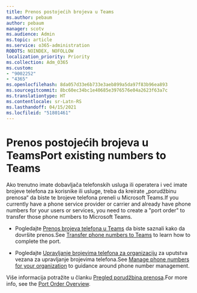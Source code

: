 ```yaml
---
title: Prenos postojećih brojeva u Teams
ms.author: pebaum
author: pebaum
manager: scotv
ms.audience: Admin
ms.topic: article
ms.service: o365-administration
ROBOTS: NOINDEX, NOFOLLOW
localization_priority: Priority
ms.collection: Adm_O365
ms.custom:
- "9002252"
- "4365"
ms.openlocfilehash: 8da057d33e6b733e3aeb899a5da97f83b96ea893
ms.sourcegitcommit: 8bc60ec34bc1e40685e3976576e04a2623f63a7c
ms.translationtype: HT
ms.contentlocale: sr-Latn-RS
ms.lasthandoff: 04/15/2021
ms.locfileid: "51801461"
---
```

# <a name="port-existing-numbers-to-teams"></a><span data-ttu-id="7e43c-102">Prenos postojećih brojeva u Teams</span><span class="sxs-lookup"><span data-stu-id="7e43c-102">Port existing numbers to Teams</span></span>

<span data-ttu-id="7e43c-103">Ako trenutno imate dobavljača telefonskih usluga ili operatera i već imate brojeve telefona za korisnike ili usluge, treba da kreirate „porudžbinu prenosa“ da biste te brojeve telefona preneli u Microsoft Teams.</span><span class="sxs-lookup"><span data-stu-id="7e43c-103">If you currently have a phone service provider or carrier and already have phone numbers for your users or services, you need to create a "port order" to transfer those phone numbers to Microsoft Teams.</span></span>

- <span data-ttu-id="7e43c-104">Pogledajte [Prenos brojeva telefona u Teams](https://docs.microsoft.com/microsoftteams/phone-number-calling-plans/transfer-phone-numbers-to-teams) da biste saznali kako da dovršite prenos.</span><span class="sxs-lookup"><span data-stu-id="7e43c-104">See [Transfer phone numbers to Teams](https://docs.microsoft.com/microsoftteams/phone-number-calling-plans/transfer-phone-numbers-to-teams) to learn how to complete the port.</span></span> 

- <span data-ttu-id="7e43c-105">Pogledajte [Upravljanje brojevima telefona za organizaciju](https://docs.microsoft.com/microsoftteams/manage-phone-numbers-for-your-organization/manage-phone-numbers-for-your-organization) za uputstva vezana za upravljanje brojevima telefona.</span><span class="sxs-lookup"><span data-stu-id="7e43c-105">See [Manage phone numbers for your organization](https://docs.microsoft.com/microsoftteams/manage-phone-numbers-for-your-organization/manage-phone-numbers-for-your-organization) to guidance around phone number management.</span></span> 

<span data-ttu-id="7e43c-106">Više informacija potražite u članku [Pregled porudžbina prenosa](https://docs.microsoft.com/MicrosoftTeams/phone-number-calling-plans/port-order-overview).</span><span class="sxs-lookup"><span data-stu-id="7e43c-106">For more info, see the [Port Order Overview](https://docs.microsoft.com/MicrosoftTeams/phone-number-calling-plans/port-order-overview).</span></span> 
